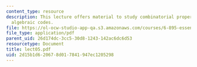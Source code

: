 ```yaml
---
content_type: resource
description: This lecture offers material to study combinatorial properties of several
  algebraic codes.
file: https://ol-ocw-studio-app-qa.s3.amazonaws.com/courses/6-895-essential-coding-theory-fall-2004/2d15b1d620678d017841947ec1205298_lect05.pdf
file_type: application/pdf
parent_uid: 26d174dc-3cc5-30d8-1243-142ac6dc6d53
resourcetype: Document
title: lect05.pdf
uid: 2d15b1d6-2067-8d01-7841-947ec1205298
---
```

